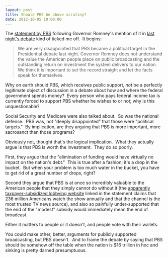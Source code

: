 ```yaml
---
layout: post
title: Should PBS be above scrutiny?
date: 2012-10-05 10:00:00
---
```

The [statement by
PBS](http://www.pbs.org/about/news/archive/2012/statement-presidential-debate/)
following Governor Romney's mention of it in [last night's
debate](http://www.youtube.com/watch?v=ck8fQ7TzQsQ) kind of ticked me
off.  It begins:  

> We are very disappointed that PBS became a political target in the
> Presidential debate last night. Governor Romney does not understand
> the value the American people place on public broadcasting and the
> outstanding return on investment the system delivers to our nation. We
> think it is important to set the record straight and let the facts
> speak for themselves.

Why on earth should PBS, which receives public support, *not* be a
perfectly legitimate object of discussion in a debate about how and
where the federal government spends money?  Every person who pays
federal income tax is currently forced to support PBS whether he wishes
to or not; why is this unquestionable?  
  
Social Security and Medicare were also talked about.  So was the
national defense.  PBS was, not "deeply disappointed" that those were
"political targets."  By implication, are they arguing that PBS is more
important, more sacrosanct than those programs?  
  
Obviously not, thought that's the logical implication.  What they
actually argue is that PBS is worth the investment.  They do so
poorly.  
  
First, they argue that the "elimination of funding would have virtually
no impact on the nation's debt."  This is true after a fashion; it's a
drop in the bucket.  But when your problem is too much water in the
bucket, you have to get rid of a great number of drops, right?  
  
Second they argue that PBS is at once so incredibly valuable to the
American people that they simply cannot do without it (the [apparently
taxpayer-subsidized lobbying website](http://valuepbs.org/) linked in
the statement claims that 236 million Americans watch the show annually
and that the channel is the most trusted TV news source), and also so
painfully under-supported that the end of the "modest" subsidy would
immediately mean the end of broadcast.  
  
Either it matters to people or it doesn't, and people vote with their
wallets.  
  
You could make other, better, arguments for publicly supported
broadcasting, but PBS doesn't.  And to frame the debate by saying that
PBS should be somehow off the table when the nation is \$16 trillion in
hoc and sinking is pretty darned presumptuous.
